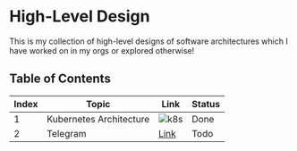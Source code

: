 # High-Level Design

This is my collection of high-level designs of software architectures which I have worked on in my orgs or explored otherwise!

## Table of Contents

| Index | Topic                                  | Link                     | Status       |
|-------|----------------------------------------|--------------------------|--------------|
| 1     | Kubernetes Architecture               | ![k8s](https://github.com/ishan-backend/HLD/raw/main/k8s.png)    | Done         |
| 2     | Telegram        | [Link](#scalability-and-load-balancing) | Todo |
